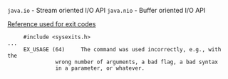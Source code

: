 
`java.io` - Stream oriented I/O API
`java.nio` - Buffer oriented I/O API

[Reference used for exit codes](https://www.freebsd.org/cgi/man.cgi?query=sysexits)
```
     #include <sysexits.h> 
...
     EX_USAGE (64)	   The command was used	incorrectly, e.g., with	the
			   wrong number	of arguments, a	bad flag, a bad	syntax
			   in a	parameter, or whatever.
```